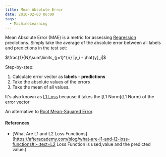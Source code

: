 ```yaml
---
title: Mean Absolute Error
date: 2016-02-03 00:00
tags:
  - MachineLearning
---
```


Mean Absolute Error (MAE) is a metric for assessing [Regression](Regression) predictions. Simply take the average of the absolute error between all labels and predictions in the test set:

$\frac{1}{N}\sum\limits_{j=1}^{n} |y_i - \hat{y}_i|$

Step-by-step:

1. Calculate error vector as **labels** - **predictions**
2. Take the absolute values of the errors
3. Take the mean of all values.

 It's also known as [L1 Loss](l1-loss.md) because it takes the [L1 Norm](L1 Norm) of the error vector

An alternative to [Root Mean-Squared Error](root-mean-squared-error.md).

#### References

* [What Are L1 and L2 Loss Functions](https://afteracademy.com/blog/what-are-l1-and-l2-loss-functions#:~:text=L2 Loss Function is used,value and the predicted value.)